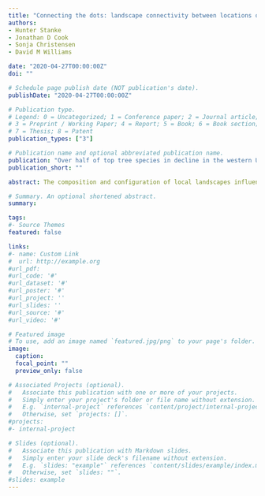 ```yaml
---
title: "Connecting the dots: landscape connectivity between locations of chronic wasting disease detection"
authors:
- Hunter Stanke
- Jonathan D Cook
- Sonja Christensen
- David M Williams

date: "2020-04-27T00:00:00Z"
doi: ""

# Schedule page publish date (NOT publication's date).
publishDate: "2020-04-27T00:00:00Z"

# Publication type.
# Legend: 0 = Uncategorized; 1 = Conference paper; 2 = Journal article;
# 3 = Preprint / Working Paper; 4 = Report; 5 = Book; 6 = Book section;
# 7 = Thesis; 8 = Patent
publication_types: ["3"]

# Publication name and optional abbreviated publication name.
publication: "Over half of top tree species in decline in the western United States"
publication_short: ""

abstract: The composition and configuration of local landscapes influences animal behavior and may lead to directionally-biased movement patterns for free-ranging wild animals. Such landscape mediated animal movements may influence the directionality of emergent disease spread. Chronic wasting disease (CWD) was first discovered in free-ranging white-tailed deer of Michigan in 2015, and at the time of our analyses had been detected in nine animals from seven unique locations. Understanding the spread of CWD within this context has been a goal of state wildlife managers. We evaluated an assumed association between CWD positive animals to model potential disease spread direction using least cost path analysis and the nine detected animals. We evaluated the connectivity of habitat between CWD detection locations and assessed the potential for landscape-induced directionality of animal movement within a use-available framework. Results of this analysis showed significantly higher landscape connectivity of travel paths in an easterly direction relative to the westerly direction. Further, landscape connectivity in the easterly direction was significantly greater than expected assuming equal connectivity in all directions, while the degree of connectivity in the westerly direction was significantly lower than expected. As the distribution of CWD is associated with deer movement patterns, CWD is likely to have spread in an easterly direction across our study area, opposite the direction of detection. We provide a landscape-modeling framework for evaluating potential directional biases in ecological processes such as animal movement or disease spread.  

# Summary. An optional shortened abstract.
summary: 

tags:
#- Source Themes
featured: false

links:
#- name: Custom Link
#  url: http://example.org
#url_pdf: 
#url_code: '#'
#url_dataset: '#'
#url_poster: '#'
#url_project: ''
#url_slides: ''
#url_source: '#'
#url_video: '#'

# Featured image
# To use, add an image named `featured.jpg/png` to your page's folder. 
image:
  caption: 
  focal_point: ""
  preview_only: false

# Associated Projects (optional).
#   Associate this publication with one or more of your projects.
#   Simply enter your project's folder or file name without extension.
#   E.g. `internal-project` references `content/project/internal-project/index.md`.
#   Otherwise, set `projects: []`.
#projects:
#- internal-project

# Slides (optional).
#   Associate this publication with Markdown slides.
#   Simply enter your slide deck's filename without extension.
#   E.g. `slides: "example"` references `content/slides/example/index.md`.
#   Otherwise, set `slides: ""`.
#slides: example
---
```

